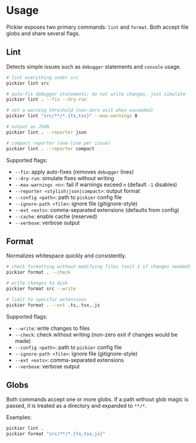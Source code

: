 # Usage

Pickier exposes two primary commands: `lint` and `format`. Both accept file globs and share several flags.

## Lint

Detects simple issues such as `debugger` statements and `console` usage.

```bash
# lint everything under src
pickier lint src

# auto-fix debugger statements; do not write changes, just simulate
pickier lint . --fix --dry-run

# set a warning threshold (non-zero exit when exceeded)
pickier lint "src/**/*.{ts,tsx}" --max-warnings 0

# output as JSON
pickier lint . --reporter json

# compact reporter (one-line per issue)
pickier lint . --reporter compact
```

Supported flags:

- `--fix`: apply auto-fixes (removes `debugger` lines)
- `--dry-run`: simulate fixes without writing
- `--max-warnings <n>`: fail if warnings exceed `n` (default `-1` disables)
- `--reporter <stylish|json|compact>`: output format
- `--config <path>`: path to `pickier` config file
- `--ignore-path <file>`: ignore file (gitignore-style)
- `--ext <exts>`: comma-separated extensions (defaults from config)
- `--cache`: enable cache (reserved)
- `--verbose`: verbose output

## Format

Normalizes whitespace quickly and consistently.

```bash
# check formatting without modifying files (exit 1 if changes needed)
pickier format . --check

# write changes to disk
pickier format src --write

# limit to specific extensions
pickier format . --ext .ts,.tsx,.js
```

Supported flags:

- `--write`: write changes to files
- `--check`: check without writing (non-zero exit if changes would be made)
- `--config <path>`: path to `pickier` config file
- `--ignore-path <file>`: ignore file (gitignore-style)
- `--ext <exts>`: comma-separated extensions
- `--verbose`: verbose output

## Globs

Both commands accept one or more globs. If a path without glob magic is passed, it is treated as a directory and expanded to `**/*`.

Examples:

```bash
pickier lint .
pickier format "src/**/*.{ts,tsx,js}"
```
